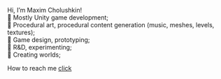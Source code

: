 Hi, I’m Maxim Cholushkin!<br>
:small_blue_diamond: Mostly Unity game development;<br>
:small_blue_diamond: Procedural art, procedural content generation (music, meshes, levels, textures);<br>
:small_blue_diamond: Game design, prototyping;<br>
:small_blue_diamond: R&D, experimenting;<br>
:small_blue_diamond: Creating worlds;<br>

How to reach me [click](https://sites.google.com/view/cholushkinmaximcard/home)
